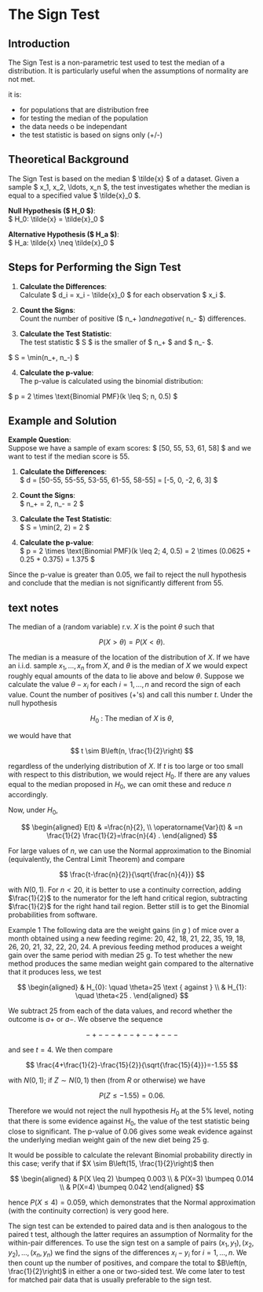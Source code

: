 # The Sign Test


## Introduction

The Sign Test is a non-parametric test used to test the median of a distribution. It is particularly useful when the assumptions of normality are not met. 

it is:
- for populations that are distribution free
- for testing the median of the population
- the data needs o be independant
- the test statistic is based on signs only (+/-)

## Theoretical Background

The Sign Test is based on the median $ \tilde{x} $ of a dataset. Given a sample $ x_1, x_2, \ldots, x_n $, the test investigates whether the median is equal to a specified value $ \tilde{x}_0 $.

**Null Hypothesis ($ H_0 $)**:  
$
H_0: \tilde{x} = \tilde{x}_0
$

**Alternative Hypothesis ($ H_a $)**:  
$
H_a: \tilde{x} \neq \tilde{x}_0
$



## Steps for Performing the Sign Test

1. **Calculate the Differences**:  
   Calculate $ d_i = x_i - \tilde{x}_0 $ for each observation $ x_i $.

2. **Count the Signs**:  
   Count the number of positive ($ n_+ $) and negative ($ n_- $) differences.

3. **Calculate the Test Statistic**:  
   The test statistic $ S $ is the smaller of $ n_+ $ and $ n_- $.

$
S = \min(n_+, n_-)
$

4. **Calculate the p-value**:  
   The p-value is calculated using the binomial distribution:

$
p = 2 \times \text{Binomial PMF}(k \leq S; n, 0.5)
$



## Example and Solution

**Example Question**:  
Suppose we have a sample of exam scores: $ [50, 55, 53, 61, 58] $ and we want to test if the median score is 55.

1. **Calculate the Differences**:  
   $ d = [50-55, 55-55, 53-55, 61-55, 58-55] = [-5, 0, -2, 6, 3] $

2. **Count the Signs**:  
   $ n_+ = 2, n_- = 2 $

3. **Calculate the Test Statistic**:  
   $ S = \min(2, 2) = 2 $

4. **Calculate the p-value**:  
   $ p = 2 \times \text{Binomial PMF}(k \leq 2; 4, 0.5) = 2 \times (0.0625 + 0.25 + 0.375) = 1.375 $

Since the p-value is greater than 0.05, we fail to reject the null hypothesis and conclude that the median is not significantly different from 55.



## text notes

The median of a (random variable) r.v. $X$ is the point $\theta$ such that

$$
P(X>\theta)=P(X<\theta) \text {. }
$$

The median is a measure of the location of the distribution of $X$. If we have an i.i.d. sample $x_{1}, \ldots, x_{n}$ from $X$, and $\theta$ is the median of $X$ we would expect roughly equal amounts of the data to lie above and below $\theta$. Suppose we calculate the value $\theta-x_{i}$ for each $i=1, \ldots, n$ and record the sign of each value. Count the number of positives (+'s) and call this number $t$. Under the null hypothesis

$$
H_{0} \text { : The median of } X \text { is } \theta \text {, }
$$

we would have that

$$
t \sim B\left(n, \frac{1}{2}\right)
$$

regardless of the underlying distribution of $X$. If $t$ is too large or too small with respect to this distribution, we would reject $H_{0}$. If there are any values equal to the median proposed in $H_{0}$, we can omit these and reduce $n$ accordingly.

Now, under $H_{0}$,

$$
\begin{aligned}
E(t) & =\frac{n}{2}, \\
\operatorname{Var}(t) & =n \frac{1}{2} \frac{1}{2}=\frac{n}{4} .
\end{aligned}
$$

For large values of $n$, we can use the Normal approximation to the Binomial (equivalently, the Central Limit Theorem) and compare

$$
\frac{t-\frac{n}{2}}{\sqrt{\frac{n}{4}}}
$$

with $N(0,1)$. For $n<20$, it is better to use a continuity correction, adding $\frac{1}{2}$ to the numerator for the left hand critical region, subtracting $\frac{1}{2}$ for the right hand tail region. Better still is to get the Binomial probabilities from software.

Example 1 The following data are the weight gains (in $g$ ) of mice over a month obtained using a new feeding regime: 20, 42, 18, 21, 22, 35, 19, 18, 26, 20, 21, 32, 22, 20, 24. A previous feeding method produces a weight gain over the same period with median $25 \mathrm{~g}$. To test whether the new method produces the same median weight gain compared to the alternative that it produces less, we test

$$
\begin{aligned}
& H_{0}: \quad \theta=25 \text { against } \\
& H_{1}: \quad \theta<25 .
\end{aligned}
$$

We subtract 25 from each of the data values, and record whether the outcome is $a+$ or $a-$. We observe the sequence

$$
-+---+--+--+---
$$

and see $t=4$. We then compare

$$
\frac{4+\frac{1}{2}-\frac{15}{2}}{\sqrt{\frac{15}{4}}}=-1.55
$$

with $N(0,1)$; if $Z \sim N(0,1)$ then (from $R$ or otherwise) we have

$$
P(Z \leq-1.55)=0.06 \text {. }
$$

Therefore we would not reject the null hypothesis $H_{0}$ at the $5 \%$ level, noting that there is some evidence against $H_{0}$, the value of the test statistic being close to significant. The p-value of 0.06 gives some weak evidence against the underlying median weight gain of the new diet being $25 \mathrm{~g}$.

It would be possible to calculate the relevant Binomial probability directly in this case; verify that if $X \sim B\left(15, \frac{1}{2}\right)$ then

$$
\begin{aligned}
& P(X \leq 2) \bumpeq 0.003 \\
& P(X=3) \bumpeq 0.014 \\
& P(X=4) \bumpeq 0.042
\end{aligned}
$$

hence $P(X \leq 4)=0.059$, which demonstrates that the Normal approximation (with the continuity correction) is very good here.

The sign test can be extended to paired data and is then analogous to the paired t test, although the latter requires an assumption of Normality for the within-pair differences. To use the sign test on a sample of pairs $\left(x_{1}, y_{1}\right),\left(x_{2}, y_{2}\right), \ldots,\left(x_{n}, y_{n}\right)$ we find the signs of the differences $x_{i}-y_{i}$ for $i=1, \ldots, n$. We then count up the number of positives, and compare the total to $B\left(n, \frac{1}{2}\right)$ in either a one or two-sided test. We come later to test for matched pair data that is usually preferable to the sign test.
